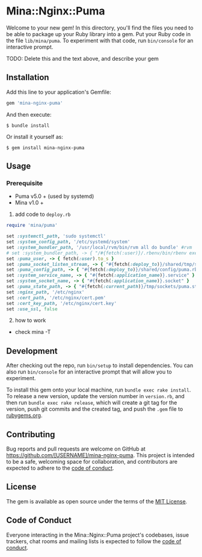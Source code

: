 # Mina::Nginx::Puma

Welcome to your new gem! In this directory, you'll find the files you need to be able to package up your Ruby library into a gem. Put your Ruby code in the file `lib/mina/puma`. To experiment with that code, run `bin/console` for an interactive prompt.

TODO: Delete this and the text above, and describe your gem

## Installation

Add this line to your application's Gemfile:

```ruby
gem 'mina-nginx-puma'
```

And then execute:

    $ bundle install

Or install it yourself as:

    $ gem install mina-nginx-puma

## Usage
### Prerequisite

- Puma v5.0 + (used by systemd)
- Mina v1.0 +

1. add code to `deploy.rb`

```ruby
require 'mina/puma'
```

```ruby
set :systemctl_path, 'sudo systemctl'
set :system_config_path, '/etc/systemd/system'
set :system_bundler_path, '/usr/local/rvm/bin/rvm all do bundle' #rvm
# set :system_bundler_path, -> { "/#{fetch(:user)}/.rbenv/bin/rbenv exec bundle" } #rbenv
set :puma_user, -> { fetch(:user).to_s }
set :puma_socket_listen_stream, -> { "#{fetch(:deploy_to)}/shared/tmp/sockets/puma.sock" }
set :puma_config_path, -> { "#{fetch(:deploy_to)}/shared/config/puma.rb" }
set :system_service_name, -> { "#{fetch(:application_name)}.service" }
set :system_socket_name, -> { "#{fetch(:application_name)}.socket" }
set :puma_state_path, -> { "#{fetch(:current_path)}/tmp/sockets/puma.state" }
set :nginx_path, '/etc/nginx'
set :cert_path, '/etc/nginx/cert.pem'
set :cert_key_path, '/etc/nginx/cert.key'
set :use_ssl, false
```

2. how to work
- check mina -T



## Development

After checking out the repo, run `bin/setup` to install dependencies. You can also run `bin/console` for an interactive prompt that will allow you to experiment.

To install this gem onto your local machine, run `bundle exec rake install`. To release a new version, update the version number in `version.rb`, and then run `bundle exec rake release`, which will create a git tag for the version, push git commits and the created tag, and push the `.gem` file to [rubygems.org](https://rubygems.org).

## Contributing

Bug reports and pull requests are welcome on GitHub at https://github.com/[USERNAME]/mina-nginx-puma. This project is intended to be a safe, welcoming space for collaboration, and contributors are expected to adhere to the [code of conduct](https://github.com/[USERNAME]/mina-nginx-puma/blob/master/CODE_OF_CONDUCT.md).

## License

The gem is available as open source under the terms of the [MIT License](https://opensource.org/licenses/MIT).

## Code of Conduct

Everyone interacting in the Mina::Nginx::Puma project's codebases, issue trackers, chat rooms and mailing lists is expected to follow the [code of conduct](https://github.com/[USERNAME]/mina-nginx-puma/blob/master/CODE_OF_CONDUCT.md).
